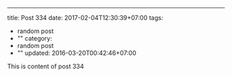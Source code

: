 ---
title: Post 334
date: 2017-02-04T12:30:39+07:00
tags:
  - random post
  - ""
category:
  - random post
  - ""
updated: 2016-03-20T00:42:46+07:00

This is content of post 334